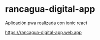 # rancagua-digital-app

Aplicación pwa realizada con ionic react

<https://rancagua-digital-app.web.app>
